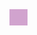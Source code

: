 <style>
.dropdown {
  float: right;
  overflow: hidden;
  background-color: #D1A3CE;
}

.dropdown .dropbtn {
  font-size: 16px;  
  border: none;
  outline: none;
  color: #ffffff;
  padding: 14px 16px;
  background-color: inherit;
  font-family: inherit;
  margin-top: 3%;
}

.navbar a:hover, .dropdown:hover .dropbtn {
  color: #005b96;
}

.dropdown-content {
  display: none;
  position: absolute;
  background-color: #D1A3CE;
  padding-top: 1%;
  padding-bottom: 2%;
  min-width: 160px;
  box-shadow: 0px 8px 16px 0px rgba(0,0,0,0.2);
  z-index: 1;
}

.dropdown-content a {
  float: none;
  color: #001535;
  padding: 12px 16px;
  text-decoration: none;
  display: block;
  text-align: left;
}

.dropdown-content a:hover {
  background-color: #D1A3CE;
}

.dropdown:hover .dropdown-content {
  display: block;
}

 .align-right {
  text-align: right;
  border: 0;
}
</style>




<div class="dropdown">
  <!--button says: [email]-->
  <!--SEE JS (JS EDITS THE NAME IN [email])-->
  <button class="dropbtn" id="dropbtn"></button>

  <!--dropdown says: Settings-->
  <div class="dropdown-content">
      <a href="{{ site.baseurl }}/settings">Settings</a>
  </div>
</div>


<br>
<br>
<br>

<br>



<div id="error"></div>





<script>

  

   // prepare URL
  var url = "https://crimebusters.tk/api/person/findEmail";



  /*************************************************
  * THIS IS PROBABLY NOT NEEDED
  // Uncomment next line for localhost testing 
  // url = "http://localhost:8085/api/person/";
  *****************************************************/


  // set options for cross origin header request
  const options = {
    method: 'GET', // *GET, POST, PUT, DELETE, etc.
    mode: 'cors', // no-cors, *cors, same-origin
    cache: 'default', // *default, no-cache, reload, force-cache, only-if-cached
    credentials: 'include', // include, *same-origin, omit
    headers: {
      'Content-Type': 'application/json',
    },
  };
  // fetch the API
  fetch(url, options)
    // response is a RESTful "promise" on any successful fetch
    .then(response => {
      // check for response errors and display
      if (response.status !== 200) {
        const errorMsg = 'Database response error: ' + response.status;
        console.log(errorMsg);
    /**********************************************************/
        //HTML error output
        const p = document.createElement("p");
        p.appendChild(document.createTextNode("Oops! There seems to be an error with the server. Sorry for the inconvenience, please try again at a later time.")); 
        document.getElementById("loginError").appendChild(p);
    /********************************************************/
        return;
      }



       // valid response will contain json data
      response.json().then(data => {
          console.log(data.email);
          var email = data.email;

          //make button on the right side of the screen with email
          var p = document.createElement("p");
          p.appendChild(document.createTextNode(email)); 
          document.getElementById("dropbtn").appendChild(p);

   
          
         
        })
      }
      )
</script>
